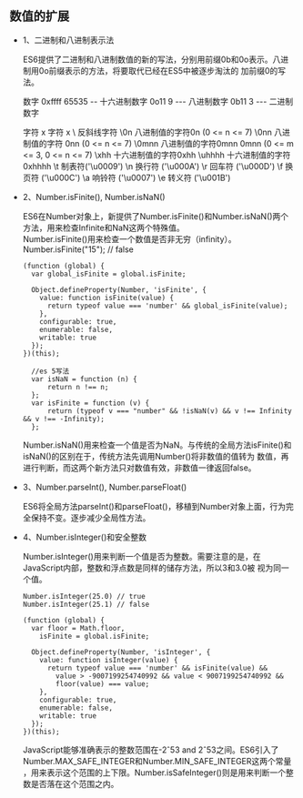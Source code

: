 ## 数值的扩展

* 1、二进制和八进制表示法  

  ES6提供了二进制和八进制数值的新的写法，分别用前缀0b和0o表示。八进制用0o前缀表示的方法，将要取代已经在ES5中被逐步淘汰的
  加前缀0的写法。

  数字
  0xffff 65535  -- 十六进制数字
  0o11  9  --- 八进制数字
  0b11  3  --- 二进制数字

  字符
  x 字符 x
  \\ 反斜线字符
  \0n 八进制值的字符0n (0 <= n <= 7)
  \0nn 八进制值的字符 0nn (0 <= n <= 7)
  \0mnn 八进制值的字符0mnn 0mnn (0 <= m <= 3, 0 <= n <= 7)
  \xhh 十六进制值的字符0xhh
  \uhhhh 十六进制值的字符0xhhhh
  \t 制表符('\u0009')
  \n 换行符 ('\u000A')
  \r 回车符 ('\u000D')
  \f 换页符 ('\u000C')
  \a 响铃符 ('\u0007')
  \e 转义符 ('\u001B')


* 2、Number.isFinite(), Number.isNaN()  

  ES6在Number对象上，新提供了Number.isFinite()和Number.isNaN()两个方法，用来检查Infinite和NaN这两个特殊值。  
  Number.isFinite()用来检查一个数值是否非无穷（infinity）。Number.isFinite("15"); // false  

  ```
  (function (global) {
    var global_isFinite = global.isFinite;

    Object.defineProperty(Number, 'isFinite', {
      value: function isFinite(value) {
        return typeof value === 'number' && global_isFinite(value);
      },
      configurable: true,
      enumerable: false,
      writable: true
    });
  })(this);

    //es 5写法
    var isNaN = function (n) {
        return n !== n;
    };
    var isFinite = function (v) {
        return (typeof v === "number" && !isNaN(v) && v !== Infinity && v !== -Infinity);
    };
  ```

  Number.isNaN()用来检查一个值是否为NaN。与传统的全局方法isFinite()和isNaN()的区别在于，传统方法先调用Number()将非数值的值转为
  数值，再进行判断，而这两个新方法只对数值有效，非数值一律返回false。  

* 3、Number.parseInt(), Number.parseFloat()  

  ES6将全局方法parseInt()和parseFloat()，移植到Number对象上面，行为完全保持不变。逐步减少全局性方法。

* 4、Number.isInteger()和安全整数  

  Number.isInteger()用来判断一个值是否为整数。需要注意的是，在JavaScript内部，整数和浮点数是同样的储存方法，所以3和3.0被
  视为同一个值。  

  ```
  Number.isInteger(25.0) // true
  Number.isInteger(25.1) // false

  (function (global) {
    var floor = Math.floor,
      isFinite = global.isFinite;

    Object.defineProperty(Number, 'isInteger', {
      value: function isInteger(value) {
        return typeof value === 'number' && isFinite(value) &&
          value > -9007199254740992 && value < 9007199254740992 &&
          floor(value) === value;
      },
      configurable: true,
      enumerable: false,
      writable: true
    });
  })(this);
  ```

  JavaScript能够准确表示的整数范围在-2ˆ53 and 2ˆ53之间。ES6引入了Number.MAX_SAFE_INTEGER和Number.MIN_SAFE_INTEGER这两个常量
  ，用来表示这个范围的上下限。Number.isSafeInteger()则是用来判断一个整数是否落在这个范围之内。
